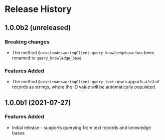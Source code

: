 # Release History

## 1.0.0b2 (unreleased)

### Breaking changes
* The method `QuestionAnsweringClient.query_knowledgebase` has been renamed to `query_knowledge_base`.

### Features Added
* The method `QuestionAnsweringClient.query_text` now supports a list of records as strings, where the ID value will be automatically populated.


## 1.0.0b1 (2021-07-27)

### Features Added
* Initial release - supports querying from text records and knowledge bases.
